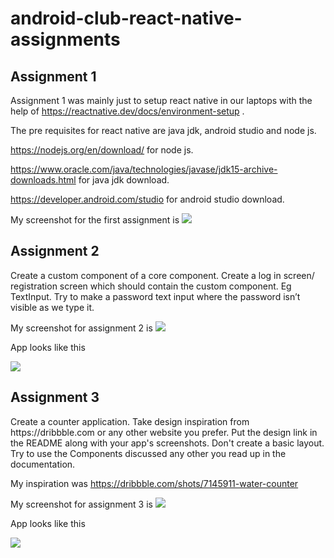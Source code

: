 # android-club-react-native-assignments
<h2>Assignment 1</h2>
<p>Assignment 1 was mainly just to setup react native in our laptops with the help of <a href="https://reactnative.dev/docs/environment-setup" target="blank" >https://reactnative.dev/docs/environment-setup</a> .</p>
<p>The pre requisites for react native are java jdk, android studio and node js. </p>
<p> <a href="https://nodejs.org/en/download/" target="blank" >https://nodejs.org/en/download/</a> for node js.</p>
<p> <a href="https://www.oracle.com/java/technologies/javase/jdk15-archive-downloads.html" target="blank" >https://www.oracle.com/java/technologies/javase/jdk15-archive-downloads.html</a> for java jdk download. </p>
<p> <a href="https://developer.android.com/studio">https://developer.android.com/studio</a> for android studio download.</p>
<p>
  My screenshot for the first assignment is
    <img src="https://user-images.githubusercontent.com/82451914/148651915-d625243a-2264-49e5-9fcf-4ea5e32b59e7.png"> </p>
    
<h2>Assignment 2</h2>
<p>Create a custom component of a core component. Create a log in screen/ registration screen which should contain the custom component. Eg TextInput. 
Try to make a password text input where the password isn’t visible as we type it. </p>
<p>
 My screenshot for assignment 2 is
  <img src="https://user-images.githubusercontent.com/82451914/150358671-04a1e91c-5a85-4172-9245-dd871f6cb4c5.png"></p>
  <p>App looks like this</p>
  <img src="https://user-images.githubusercontent.com/82451914/150358796-d98d0650-0ca4-4b43-b9d8-1ed2aac347f9.png">

<h2>Assignment 3</h2>
<p>
Create a counter application. Take design inspiration from https://dribbble.com or any other website you prefer. Put the design link in the README along with your app's screenshots. Don't create a basic layout. Try to use the Components discussed any other you read up in the documentation.
</p>
<p> My inspiration was <a href="https://dribbble.com/shots/7145911-water-counter">https://dribbble.com/shots/7145911-water-counter<a></p>
<p>
  My screenshot for assignment 3 is 
  <img src="https://user-images.githubusercontent.com/82451914/150939330-ed584052-215b-4338-b46e-f020382e5e33.png"></p>
<p> App looks like this</p>
  <img src="https://user-images.githubusercontent.com/82451914/150939968-30510cd4-7b4a-4d78-ab23-bfc1ed31e836.png">
  
